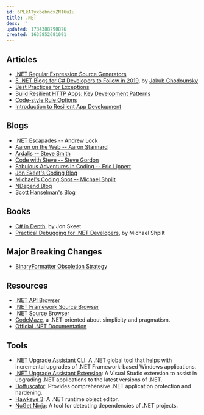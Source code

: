 ```yaml
---
id: 6PLkATyxbebndxZN16uIu
title: .NET
desc: ''
updated: 1734388790876
created: 1635852681091
---
```


## Articles

- [.NET Regular Expression Source Generators](https://learn.microsoft.com/en-us/dotnet/standard/base-types/regular-expression-source-generators)
- [5 .NET Blogs for C# Developers to Follow in 2019](https://jakubgarfield.medium.com/5-net-blogs-for-c-developers-to-follow-in-2019-2b4af10927ae), by [Jakub Chodounsky](https://jakubgarfield.medium.com/)
- [Best Practices for Exceptions](https://learn.microsoft.com/en-us/dotnet/standard/exceptions/best-practices-for-exceptions)
- [Build Resilient HTTP Apps: Key Development Patterns](https://learn.microsoft.com/en-us/dotnet/core/resilience/http-resilience)
- [Code-style Rule Options](https://learn.microsoft.com/en-us/dotnet/fundamentals/code-analysis/code-style-rule-options)
- [Introduction to Resilient App Development](https://learn.microsoft.com/en-us/dotnet/core/resilience)

## Blogs

- [.NET Escapades -- Andrew Lock](https://andrewlock.net/)
- [Aaron on the Web -- Aaron Stannard](https://aaronstannard.com/)
- [Ardalis -- Steve Smith](https://ardalis.com/blog)
- [Code with Steve -- Steve Gordon](https://www.stevejgordon.co.uk/)
- [Fabulous Adventures in Coding -- Eric Lippert](https://ericlippert.com/)
- [Jon Skeet's Coding Blog](https://codeblog.jonskeet.uk/)
- [Michael's Coding Spot -- Michael Shpilt](https://michaelscodingspot.com/)
- [NDepend Blog](https://blog.ndepend.com/)
- [Scott Hanselman's Blog](https://www.hanselman.com/blog)

## Books

- [C# in Depth](https://csharpindepth.com/), by Jon Skeet
- [Practical Debugging for .NET Developers](https://practicaldebugging.net/), by Michael Shpilt

## Major Breaking Changes

- [BinaryFormatter Obsoletion Strategy](https://github.com/dotnet/designs/blob/main/accepted/2020/better-obsoletion/binaryformatter-obsoletion.md)

## Resources

- [.NET API Browser](https://docs.microsoft.com/en-us/dotnet/api)
- [.NET Framework Source Browser](https://referencesource.microsoft.com/)
- [.NET Source Browser](https://source.dot.net/)
- [CodeMaze](https://code-maze.com/), a .NET-oriented about simplicity and pragmatism.
- [Official .NET Documentation](https://docs.microsoft.com/en-us/dotnet)

## Tools

- [.NET Upgrade Assistant CLI](https://dotnet.microsoft.com/en-us/platform/upgrade-assistant): A .NET global tool that helps with incremental upgrades of .NET Framework-based Windows applications.
- [.NET Upgrade Assistant Extension](https://marketplace.visualstudio.com/items?itemName=ms-dotnettools.upgradeassistant): A Visual Studio extension to assist in upgrading .NET applications to the latest versions of .NET.
- [Dotfuscator](https://docs.microsoft.com/en-us/visualstudio/ide/dotfuscator): Provides comprehensive .NET application protection and hardening.
- [Hawkeye 3](https://github.com/zrfisaac/Hawkeye3): A .NET runtime object editor.
- [NuGet Ninja](https://github.com/microsoft/NugetNinja): A tool for detecting dependencies of .NET projects.
